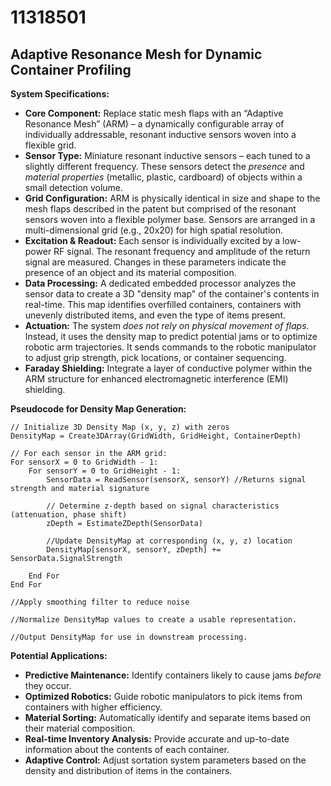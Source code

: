 # 11318501

## Adaptive Resonance Mesh for Dynamic Container Profiling

**System Specifications:**

*   **Core Component:** Replace static mesh flaps with an “Adaptive Resonance Mesh” (ARM) – a dynamically configurable array of individually addressable, resonant inductive sensors woven into a flexible grid.
*   **Sensor Type:** Miniature resonant inductive sensors – each tuned to a slightly different frequency. These sensors detect the *presence* and *material properties* (metallic, plastic, cardboard) of objects within a small detection volume.
*   **Grid Configuration:** ARM is physically identical in size and shape to the mesh flaps described in the patent but comprised of the resonant sensors woven into a flexible polymer base. Sensors are arranged in a multi-dimensional grid (e.g., 20x20) for high spatial resolution.
*   **Excitation & Readout:** Each sensor is individually excited by a low-power RF signal. The resonant frequency and amplitude of the return signal are measured. Changes in these parameters indicate the presence of an object and its material composition.
*   **Data Processing:** A dedicated embedded processor analyzes the sensor data to create a 3D "density map" of the container's contents in real-time. This map identifies overfilled containers, containers with unevenly distributed items, and even the type of items present.
*   **Actuation:** The system *does not rely on physical movement of flaps*. Instead, it uses the density map to predict potential jams or to optimize robotic arm trajectories. It sends commands to the robotic manipulator to adjust grip strength, pick locations, or container sequencing.
*   **Faraday Shielding:** Integrate a layer of conductive polymer within the ARM structure for enhanced electromagnetic interference (EMI) shielding.

**Pseudocode for Density Map Generation:**

```
// Initialize 3D Density Map (x, y, z) with zeros
DensityMap = Create3DArray(GridWidth, GridHeight, ContainerDepth)

// For each sensor in the ARM grid:
For sensorX = 0 to GridWidth - 1:
    For sensorY = 0 to GridHeight - 1:
        SensorData = ReadSensor(sensorX, sensorY) //Returns signal strength and material signature

        // Determine z-depth based on signal characteristics (attenuation, phase shift)
        zDepth = EstimateZDepth(SensorData)

        //Update DensityMap at corresponding (x, y, z) location
        DensityMap[sensorX, sensorY, zDepth] += SensorData.SignalStrength

    End For
End For

//Apply smoothing filter to reduce noise

//Normalize DensityMap values to create a usable representation.

//Output DensityMap for use in downstream processing.
```

**Potential Applications:**

*   **Predictive Maintenance:** Identify containers likely to cause jams *before* they occur.
*   **Optimized Robotics:** Guide robotic manipulators to pick items from containers with higher efficiency.
*   **Material Sorting:** Automatically identify and separate items based on their material composition.
*   **Real-time Inventory Analysis:** Provide accurate and up-to-date information about the contents of each container.
*   **Adaptive Control:** Adjust sortation system parameters based on the density and distribution of items in the containers.